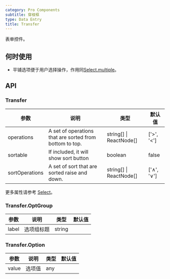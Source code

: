 ```yaml
---
category: Pro Components
subtitle: 穿梭框
type: Data Entry
title: Transfer
---
```


表单控件。

## 何时使用

- 平铺选项便于用户选择操作，作用同[Select.multiple](/components-pro/select/)。

## API

### Transfer

| 参数      | 说明                                     | 类型        |默认值 |
|-----------|------------------------------------------|------------|--------|
| operations | A set of operations that are sorted from bottom to top. | string\[] \| ReactNode[] | ['>', '<'] |
| sortable | If included, it will show sort button | boolean | false |
| sortOperations | A set of sort that are sorted raise and down. | string\[] \| ReactNode[] | ['∧', '∨'] |

更多属性请参考 [Select](/components-pro/select/#Select)。


### Transfer.OptGroup 

| 参数      | 说明                                     | 类型        |默认值 |
|-----------|------------------------------------------|------------|--------|
| label | 选项组标题 | string |  |

### Transfer.Option

| 参数      | 说明                                     | 类型        |默认值 |
|-----------|------------------------------------------|------------|--------|
| value | 选项值 | any |  |

<style>
.code-box-demo .c7n-hap-transfer-wrapper {
  margin-bottom: .1rem;
}
</style>
